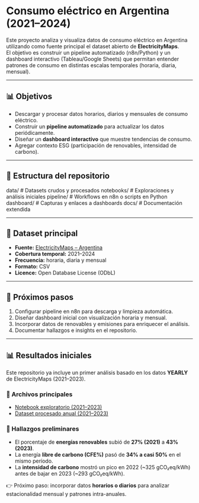 # Consumo eléctrico en Argentina (2021–2024)

Este proyecto analiza y visualiza datos de consumo eléctrico en Argentina utilizando como fuente principal el dataset abierto de **ElectricityMaps**.  
El objetivo es construir un pipeline automatizado (n8n/Python) y un dashboard interactivo (Tableau/Google Sheets) que permitan entender patrones de consumo en distintas escalas temporales (horaria, diaria, mensual).  

---

## 📊 Objetivos
- Descargar y procesar datos horarios, diarios y mensuales de consumo eléctrico.  
- Construir un **pipeline automatizado** para actualizar los datos periódicamente.  
- Diseñar un **dashboard interactivo** que muestre tendencias de consumo.  
- Agregar contexto ESG (participación de renovables, intensidad de carbono).  

---

## 📂 Estructura del repositorio
data/ # Datasets crudos y procesados
notebooks/ # Exploraciones y análisis iniciales
pipeline/ # Workflows en n8n o scripts en Python
dashboard/ # Capturas y enlaces a dashboards
docs/ # Documentación extendida


---

## 📑 Dataset principal
- **Fuente:** [ElectricityMaps – Argentina](https://app.electricitymaps.com)  
- **Cobertura temporal:** 2021–2024  
- **Frecuencia:** horaria, diaria y mensual  
- **Formato:** CSV
- **Licence:** Open Database License (ODbL) 

---

## 🚀 Próximos pasos
1. Configurar pipeline en n8n para descarga y limpieza automática.  
2. Diseñar dashboard inicial con visualización horaria y mensual.  
3. Incorporar datos de renovables y emisiones para enriquecer el análisis.  
4. Documentar hallazgos e insights en el repositorio.  

---

## 📊 Resultados iniciales

Este repositorio ya incluye un primer análisis basado en los datos **YEARLY** de ElectricityMaps (2021–2023).  

### 🔗 Archivos principales
- [Notebook exploratorio (2021–2023)](notebooks/electricitymaps-argentina-exploraci-n-inicial.ipynb)  
- [Dataset procesado anual (2021–2023)](electricitymaps_yearly_summary_2021_2023.csv)  

### 📑 Hallazgos preliminares
- El porcentaje de **energías renovables** subió de **27% (2021)** a **43% (2023)**.  
- La energía **libre de carbono (CFE%)** pasó de **34% a casi 50%** en el mismo período.  
- La **intensidad de carbono** mostró un pico en 2022 (~325 gCO₂eq/kWh) antes de bajar en 2023 (~293 gCO₂eq/kWh).  

👉 Próximo paso: incorporar datos **horarios o diarios** para analizar estacionalidad mensual y patrones intra-anuales.



